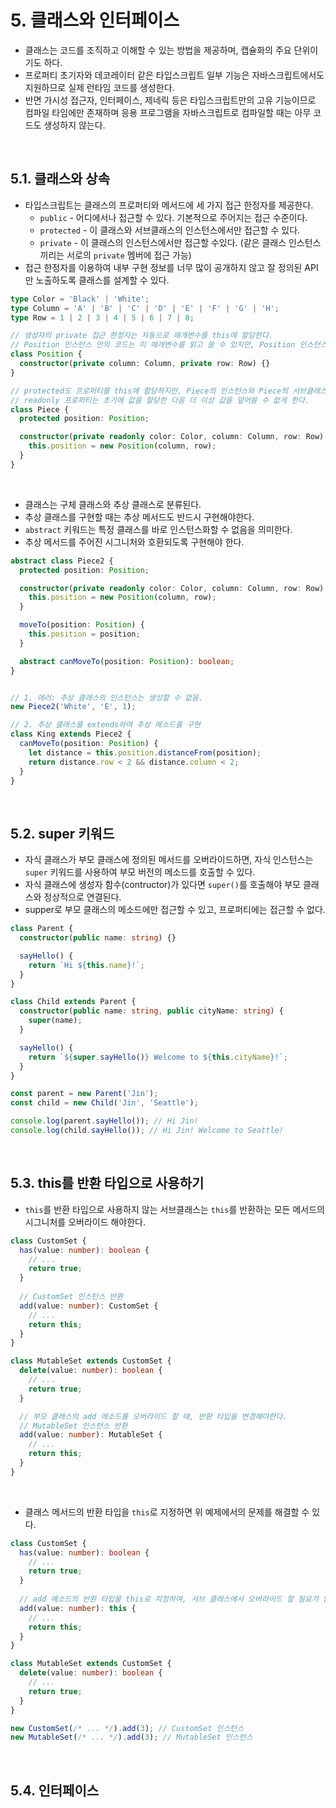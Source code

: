 # 5. 클래스와 인터페이스

* 클래스는 코드를 조직하고 이해할 수 있는 방법을 제공하며, 캡슐화의 주요 단위이기도 하다.
* 프로퍼티 초기자와 데코레이터 같은 타입스크립트 일부 기능은 자바스크립트에서도 지원하므로 실제 런타임 코드를 생성한다.
* 반면 가시성 접근자, 인터페이스, 제네릭 등은 타입스크립트만의 고유 기능이므로 컴파일 타임에만 존재하며 응용 프로그램을 자바스크립트로 컴파일할 때는 아무 코드도 생성하지 않는다.

&nbsp;  

## 5.1. 클래스와 상속

* 타입스크립트는 클래스의 프로퍼티와 메서드에 세 가지 접근 한정자를 제공한다.
  * `public` - 어디에서나 접근할 수 있다. 기본적으로 주어지는 접근 수준이다.
  * `protected` - 이 클래스와 서브클래스의 인스턴스에서만 접근할 수 있다.
  * `private` - 이 클래스의 인스턴스에서만 접근할 수있다. (같은 클래스 인스턴스끼리는 서로의 `private` 멤버에 접근 가능)
* 접근 한정자를 이용하여 내부 구현 정보를 너무 많이 공개하지 않고 잘 정의된 API만 노출하도록 클래스를 설계할 수 있다.

```typescript
type Color = 'Black' | 'White';
type Column = 'A' | 'B' | 'C' | 'D' | 'E' | 'F' | 'G' | 'H';
type Row = 1 | 2 | 3 | 4 | 5 | 6 | 7 | 8;

// 생성자의 private 접근 한정자는 자동으로 매개변수를 this에 할당한다.
// Position 인스턴스 안의 코드는 이 매개변수를 읽고 쓸 수 있지만, Position 인스턴스 외부에서는 접근할 수 없다.
class Position {
  constructor(private column: Column, private row: Row) {}
}

// protected도 프로퍼티를 this에 할당하지만, Piece의 인스턴스와 Piece의 서브클래스 인스턴스 모두에 접근을 허용한다.
// readonly 프로퍼티는 초기에 값을 할당한 다음 더 이상 값을 덮어쓸 수 없게 한다.
class Piece {
  protected position: Position;

  constructor(private readonly color: Color, column: Column, row: Row) {
    this.position = new Position(column, row);
  }
}
```

&nbsp;  

* 클래스는 구체 클래스와 추상 클래스로 분류된다.
* 추상 클래스를 구현할 때는 추상 메서드도 반드시 구현해야한다.
* `abstract` 키워드는 특정 클래스를 바로 인스턴스화할 수 없음을 의미한다.
* 추상 메서드를 주어진 시그니처와 호환되도록 구현해야 한다.

```typescript
abstract class Piece2 {
  protected position: Position;

  constructor(private readonly color: Color, column: Column, row: Row) {
    this.position = new Position(column, row);
  }

  moveTo(position: Position) {
    this.position = position;
  }

  abstract canMoveTo(position: Position): boolean;
}


// 1. 에러: 추상 클래스의 인스턴스는 생성할 수 없음.
new Piece2('White', 'E', 1);

// 2. 추상 클래스를 extends하여 추상 메소드를 구현
class King extends Piece2 {
  canMoveTo(position: Position) {
    let distance = this.position.distanceFrom(position);
    return distance.row < 2 && distance.column < 2;
  }
}
```

&nbsp;  

## 5.2. super 키워드

* 자식 클래스가 부모 클래스에 정의된 메서드를 오버라이드하면, 자식 인스턴스는 `super` 키워드를 사용하여 부모 버전의 메소드를 호출할 수 있다.
* 자식 클래스에 생성자 함수(contructor)가 있다면 `super()`를 호출해야 부모 클래스와 정상적으로 연결된다.
* supper로 부모 클래스의 메소드에만 접근할 수 있고, 프로퍼티에는 접근할 수 없다.

```typescript
class Parent {
  constructor(public name: string) {}

  sayHello() {
    return `Hi ${this.name}!`;
  }
}

class Child extends Parent {
  constructor(public name: string, public cityName: string) {
    super(name);
  }

  sayHello() {
    return `${super.sayHello()} Welcome to ${this.cityName}!`;
  }
}

const parent = new Parent('Jin');
const child = new Child('Jin', 'Seattle');

console.log(parent.sayHello()); // Hi Jin!
console.log(child.sayHello()); // Hi Jin! Welcome to Seattle!
```

&nbsp;  

## 5.3. this를 반환 타입으로 사용하기

* `this`를 반환 타입으로 사용하지 않는 서브클래스는 `this`를 반환하는 모든 메서드의 시그니처를 오버라이드 해야한다.

```typescript
class CustomSet {
  has(value: number): boolean {
    // ...
    return true;
  }
	
  // CustomSet 인스턴스 반환
  add(value: number): CustomSet {
    // ...
    return this;
  }
}

class MutableSet extends CustomSet {
  delete(value: number): boolean {
    // ...
    return true;
  }

  // 부모 클래스의 add 메소드를 오버라이드 할 때, 반환 타입을 변경해야한다.
  // MutableSet 인스턴스 반환
  add(value: number): MutableSet {
    // ...
    return this;
  }
}
```

&nbsp;  

* 클래스 메서드의 반환 타입을 `this`로 지정하면 위 예제에서의 문제를 해결할 수 있다.

```typescript
class CustomSet {
  has(value: number): boolean {
    // ...
    return true;
  }
	
  // add 메소드의 반환 타입을 this로 지정하여, 서브 클래스에서 오버라이드 할 필요가 없어졌다.
  add(value: number): this {
    // ...
    return this;
  }
}

class MutableSet extends CustomSet {
  delete(value: number): boolean {
    // ...
    return true;
  }
}

new CustomSet(/* ... */).add(3); // CustomSet 인스턴스
new MutableSet(/* ... */).add(3); // MutableSet 인스턴스
```

&nbsp;  

## 5.4. 인터페이스

